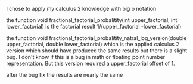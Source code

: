 I chose to apply my calculus 2 knowledge with big o notation

the function
void fractional_factorial_probalitity(int upper_factorial, int lower_factorial)
is the factorial result 1/(upper_factorial -lower_factorial)


the function
void fractional_factorial_probalitity_natral_log_version(double upper_factorial, double lower_factorial)
which is the applied calculus 2 version which should have produced the same results but there is a slight bug.
I don't know if this is a bug in math or floating point number representation. But this version required a upper_factorial offset of 1.


after the bug fix the results are nearly the same
